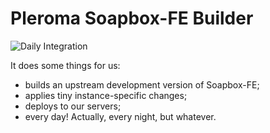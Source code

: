 # Pleroma Soapbox-FE Builder

![Daily Integration](https://github.com/innereq/pleroma-soapbox-builder/workflows/Daily%20Integration/badge.svg)

It does some things for us:

- builds an upstream development version of Soapbox-FE;
- applies tiny instance-specific changes;
- deploys to our servers;
- every day! Actually, every night, but whatever.